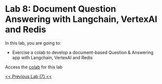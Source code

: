 # Lab 8: Document Question Answering with Langchain, VertexAI and Redis
    
In this lab, you are going to:
* Exercise a colab to develop a document-based Question & Answering app with Langchain, VertexAI and Redis
     
Access the [colab](https://colab.research.google.com/github/gmflau/google-dev-day-workshop/blob/main/lab8/VertexAI_LangChain_Redis.ipynb) for this lab
     
[<< Previous Lab (7) <<](../lab7/README.md)
